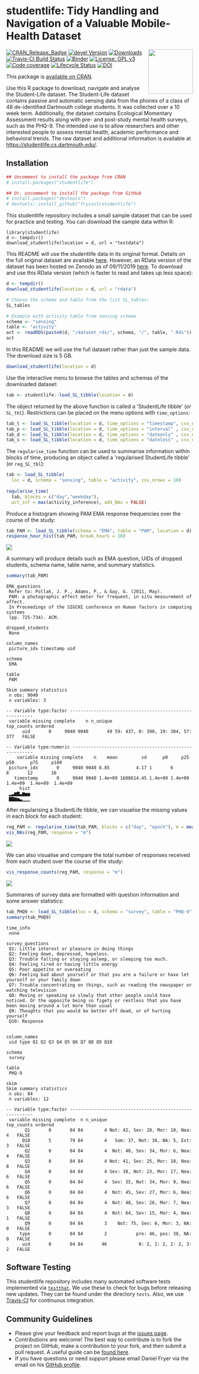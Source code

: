 
studentlife: Tidy Handling and Navigation of a Valuable Mobile-Health Dataset
======================================================================================================

<img src="man/figures/logo.png" align="right" alt="" width="120" />

<!-- Badges Start -->
[![CRAN\_Release\_Badge](http://www.r-pkg.org/badges/version-ago/studentlife)](https://CRAN.R-project.org/package=studentlife)
[![devel Version](https://img.shields.io/badge/devel-1.1.0-brightgreen.svg)](https://github.com/frycast/studentlife)
[![Downloads](http://cranlogs.r-pkg.org/badges/grand-total/studentlife)](https://CRAN.R-project.org/package=studentlife)
[![Travis-CI Build Status](https://travis-ci.org/frycast/studentlife.svg?branch=master)](https://travis-ci.org/frycast/studentlife) 
[![Binder](https://mybinder.org/badge_logo.svg)](https://mybinder.org/v2/gh/frycast/studentlife/master?urlpath=rstudio) 
[![License: GPL v3](https://img.shields.io/badge/License-GPLv3-blue.svg)](https://www.gnu.org/licenses/gpl-3.0) 
[![Code coverage](https://codecov.io/gh/frycast/studentlife/branch/master/graph/badge.svg)](https://codecov.io/github/frycast/studentlife?branch=master)
[![Lifecycle Status](https://img.shields.io/badge/lifecycle-maturing-blue.svg)](https://www.tidyverse.org/lifecycle/)
[![DOI](https://zenodo.org/badge/DOI/10.5281/zenodo.3371922.svg)](https://doi.org/10.5281/zenodo.3371922)
<!-- Badges End -->

This package is [available on CRAN](https://cran.r-project.org/web/packages/studentlife/index.html).

Use this R package to download, navigate and analyse the Student-Life dataset. The Student-Life dataset contains 
    passive and automatic sensing data from the phones of a class 
    of 48 de-identified Dartmouth college students. It was collected 
    over a 10 week term. Additionally, the dataset contains Ecological 
    Momentary Assessment results along with pre- and post-study mental 
    health surveys, such as the PHQ-9. The intended use is to allow
    researchers and other interested people to assess 
    mental health, academic performance and behavioral trends. 
    The raw dataset and additional information is available at <https://studentlife.cs.dartmouth.edu/>.




Installation
------------

``` r
## Uncomment to install the package from CRAN
# install.packages("studentlife")

## Or, uncomment to install the package from GitHub
# install.packages("devtools")
# devtools::install_github("frycast/studentlife")
```

This studentlife repository includes a small sample dataset that can be used for practice and testing. You can download the sample data within R:
```
library(studentlife)
d <- tempdir()
download_studentlife(location = d, url = "testdata")
```

This README will use the studentlife data in its original format. 
Details on the full original dataset are available [here](https://studentlife.cs.dartmouth.edu).
However, an RData version of the dataset has been hosted on Zenodo as of 09/11/2019 [here](https://zenodo.org/record/3529253).
To download and use this RData version (which is faster to read and takes up less space):

```r
d <- tempdir()
download_studentlife(location = d, url = "rdata")

# Choose the schema and table from the list SL_tables:
SL_tables

# Example with activity table from sensing schema
schema <- "sensing"
table <- "activity"
act <- readRDS(paste0(d, "/dataset_rds/", schema, "/", table, ".Rds"))
act
```

In this README we will use the full dataset rather than just the sample data. The download size is 5 GB.

``` r
download_studentlife(location = d)
```

Use the interactive menu to browse the tables and schemas of the downloaded dataset:

``` r
tab <- studentlife::load_SL_tibble(location = d)
```

The object returned by the above function is called a
'StudentLife tibble' (or `SL_tbl`).
Restrictions can be placed on the menu options with `time_options`:

``` r
tab_t <- load_SL_tibble(location = d, time_options = "timestamp", csv_nrows = 10)
tab_p <- load_SL_tibble(location = d, time_options = "interval" , csv_nrows = 10)
tab_d <- load_SL_tibble(location = d, time_options = "dateonly" , csv_nrows = 10)
tab_s <- load_SL_tibble(location = d, time_options = "dateless" , csv_nrows = 10)
```

The `regularise_time` function can be used to summarise information within blocks of time,
producing an object called a 'regularised StudentLife tibble' (or `reg_SL_tbl`):

``` r
tab <- load_SL_tibble(
  loc = d, schema = "sensing", table = "activity", csv_nrows = 10)
  
regularise_time(
  tab, blocks = c("day","weekday"),
  act_inf = max(activity_inference), add_NAs = FALSE)
```

Produce a histogram showing PAM EMA response frequencies over the course of the study:

``` r
tab_PAM <- load_SL_tibble(schema = "EMA", table = "PAM", location = d)
response_hour_hist(tab_PAM, break_hours = 10)
```

![](man/figures/response_hour_histogram.png)

A summary will produce details such as EMA question, UIDs of 
dropped students, schema name, table name, and summary statistics.

```r
summary(tab_PAM)
```

``` 
EMA_questions 
 Refer to: Pollak, J. P., Adams, P., & Gay, G. (2011, May). 
 PAM: a photographic affect meter for frequent, in situ measurement of affect. 
 In Proceedings of the SIGCHI conference on Human factors in computing systems 
 (pp. 725-734). ACM. 

dropped_students 
 None 

column_names 
 picture_idx timestamp uid 

schema 
 EMA 

table 
 PAM 

Skim summary statistics
 n obs: 9040 
 n variables: 3 

-- Variable type:factor --------------------------------------------------------
 variable missing complete    n n_unique                        top_counts ordered
      uid       0     9040 9040       49 59: 437, 0: 390, 19: 384, 57: 377   FALSE

-- Variable type:numeric -------------------------------------------------------
    variable missing complete    n    mean         sd      p0     p25     p50      p75     p100
 picture_idx       0     9040 9040 8.85          4.17 1       6       8       12       16      
   timestamp       0     9040 9040 1.4e+09 1608614.45 1.4e+09 1.4e+09 1.4e+09  1.4e+09  1.4e+09
     hist
 ▂▃▆▇▃▆▅▅
 ▇▇▆▅▃▁▁▁
```

After regularising a StudentLife tibble, we can visualise the 
missing values in each block for each student:

```r
reg_PAM <- regularise_time(tab_PAM, blocks = c("day", "epoch"), m = mean(picture_idx, na.rm = TRUE))
vis_NAs(reg_PAM, response = "m")
```
![](man/figures/vis_NAs.png)

We can also visualise and compare the total number of responses 
received from each student over the course of the study:

```r
vis_response_counts(reg_PAM, response = "m")
```

![](man/figures/response_counts.png)


Summaries of survey data are formatted with question information and some answer statistics:

```r 
tab_PHQ9 <- load_SL_tibble(loc = d, schema = "survey", table = "PHQ-9")
summary(tab_PHQ9)
```

```
time_info 
 none 

survey_questions 
 Q1: Little interest or pleasure in doing things
 Q2: Feeling down, depressed, hopeless.
 Q3: Trouble falling or staying asleep, or sleeping too much.
 Q4: Feeling tired or having little energy
 Q5: Poor appetite or overeating
 Q6: Feeling bad about yourself or that you are a failure or have let yourself or your family down
 Q7: Trouble concentrating on things, such as reading the newspaper or watching television
 Q8: Moving or speaking so slowly that other people could have noticed. Or the opposite being so figety or restless that you have been moving around a lot more than usual
 Q9: Thoughts that you would be better off dead, or of hurting yourself
 Q10: Response
 

column_names 
 uid type Q1 Q2 Q3 Q4 Q5 Q6 Q7 Q8 Q9 Q10 

schema 
 survey 

table 
 PHQ-9 

skim 
Skim summary statistics
 n obs: 84 
 n variables: 12 

-- Variable type:factor --------------------------------------------------------
 variable missing complete  n n_unique                        top_counts ordered
       Q1       0       84 84        4 Not: 42, Sev: 28, Mor: 10, Nea: 4   FALSE
      Q10       5       79 84        4   Som: 37, Not: 36, NA: 5, Ext: 3   FALSE
       Q2       0       84 84        4  Not: 40, Sev: 34, Mor: 6, Nea: 4   FALSE
       Q3       0       84 84        4 Not: 41, Sev: 25, Mor: 10, Nea: 8   FALSE
       Q4       0       84 84        4 Sev: 38, Not: 23, Mor: 17, Nea: 6   FALSE
       Q5       0       84 84        4  Sev: 35, Not: 34, Mor: 9, Nea: 6   FALSE
       Q6       0       84 84        4  Not: 45, Sev: 27, Mor: 6, Nea: 6   FALSE
       Q7       0       84 84        4  Not: 48, Sev: 26, Mor: 7, Nea: 3   FALSE
       Q8       0       84 84        4  Not: 64, Sev: 15, Mor: 4, Nea: 1   FALSE
       Q9       0       84 84        3    Not: 75, Sev: 6, Mor: 3, NA: 0   FALSE
     type       0       84 84        2           pre: 46, pos: 38, NA: 0   FALSE
      uid       0       84 84       46            0: 2, 1: 2, 2: 2, 3: 2   FALSE
```


Software Testing
----------------

This studentlife repository includes many automated software tests implemented via [`testthat`](https://cran.r-project.org/web/packages/testthat/index.html). We use these to check for bugs before releasing new updates. They can be found under the directory `tests`. Also, we use [Travis-CI](https://travis-ci.org/frycast/studentlife) for continuous integration.

Community Guidelines
----------------
* Please give your feedback and report bugs at the [issues page](https://github.com/frycast/studentlife/issues).
* Contributions are welcome! The best way to contribute is to fork the project on GitHub, make a contribution to your fork, and then submit a pull request. A useful guide can be [found here](https://akrabat.com/the-beginners-guide-to-contributing-to-a-github-project/#summary).
* If you have questions or need support please email Daniel Fryer via the email on his [GitHub profile](https://github.com/frycast/).


<!--
DOCUMENTATION CHECKLIST
    A statement of need: Do the authors clearly state what problems the software is designed to solve and who the target audience is?
    Installation instructions: Is there a clearly-stated list of dependencies? Ideally these should be handled with an automated package management solution.
    Example usage: Do the authors include examples of how to use the software (ideally to solve real-world analysis problems).
    Functionality documentation: Is the core functionality of the software documented to a satisfactory level (e.g., API method documentation)?
    Automated tests: Are there automated tests or manual steps described so that the function of the software can be verified?
    Community guidelines: Are there clear guidelines for third parties wishing to 1) Contribute to the software 2) Report issues or problems with the software 3) Seek support
A statement of need
The authors should clearly state what problems the software is designed to solve and who the target audience is.
Installation instructions
There should be a clearly-stated list of dependencies. Ideally these should be handled with an automated package management solution.
    Good: A package management file such as a Gemfile or package.json or equivalent
    OK: A list of dependencies to install
    Bad (not acceptable): Reliance on other software not listed by the authors
Example usage
The authors should include examples of how to use the software (ideally to solve real-world analysis problems).
API documentation
Reviewers should check that the software API is documented to a suitable level.
    Good: All functions/methods are documented including example inputs and outputs
    OK: Core API functionality is documented
    Bad (not acceptable): API is undocumented
    
Community guidelines
There should be clear guidelines for third-parties wishing to:
    Contribute to the software
    Report issues or problems with the software
    Seek support
Functionality
Reviewers are expected to install the software they are reviewing and to verify the core functionality of the software.
Tests
Authors are strongly encouraged to include an automated test suite covering the core functionality of their software.
    Good: An automated test suite hooked up to an external service such as Travis-CI or similar
    OK: Documented manual steps that can be followed to objectively check the expected functionality of the software (e.g. a sample input file to assert behaviour)
    Bad (not acceptable): No way for you the reviewer to objectively assess whether the software works
-->



